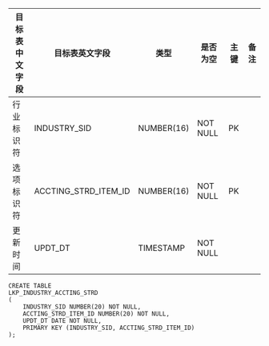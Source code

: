 <!--sec data-title="行业对应会计准则选项表" data-id="section0" data-show=true ces-->

| 目标表中文字段 | 目标表英文字段              | 类型         | 是否为空     | 主键   | 备注   |
| ------- | -------------------- | ---------- | -------- | ---- | ---- |
| 行业标识符   | INDUSTRY_SID         | NUMBER(16) | NOT NULL | PK   |      |
| 选项标识符   | ACCTING_STRD_ITEM_ID | NUMBER(16) | NOT NULL | PK   |      |
| 更新时间    | UPDT_DT              | TIMESTAMP  | NOT NULL |      |      |
<!--endsec-->

<!--sec data-title="DDL" data-id="section1" data-show=true ces-->

    CREATE TABLE
    LKP_INDUSTRY_ACCTING_STRD
    (
        INDUSTRY_SID NUMBER(20) NOT NULL,
        ACCTING_STRD_ITEM_ID NUMBER(20) NOT NULL,
        UPDT_DT DATE NOT NULL,
        PRIMARY KEY (INDUSTRY_SID, ACCTING_STRD_ITEM_ID)
    );
<!--endsec-->

